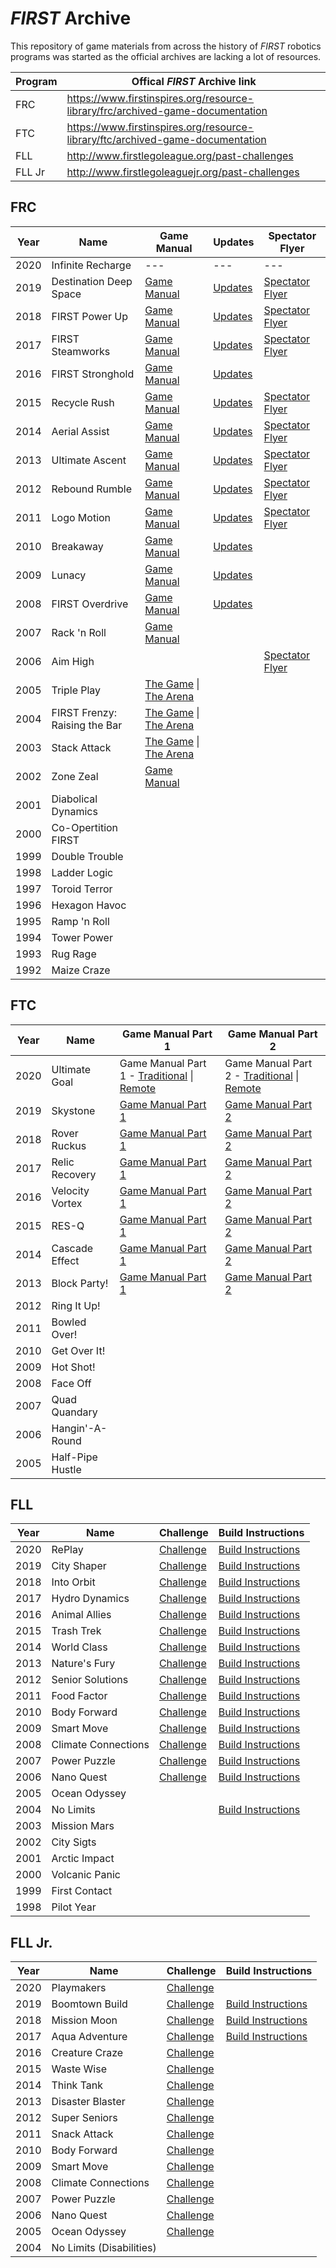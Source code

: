 # _FIRST_ Archive

This repository of game materials from across the history of _FIRST_ robotics programs was started as the official archives are lacking a lot of resources.

| Program | Offical _FIRST_ Archive link |
| --- | --- |
| FRC | https://www.firstinspires.org/resource-library/frc/archived-game-documentation |
| FTC | https://www.firstinspires.org/resource-library/ftc/archived-game-documentation |
| FLL | http://www.firstlegoleague.org/past-challenges |
| FLL Jr | http://www.firstlegoleaguejr.org/past-challenges |


## FRC

| Year | Name | Game Manual | Updates | Spectator Flyer |
| --- | --- | --- | --- | --- |
| 2020 | Infinite Recharge | --- | --- | --- |
| 2019 | Destination Deep Space | [Game Manual](FRC/FRC-2019-DestinationDeepSpace/2019FRCGameSeasonManual.pdf) | [Updates](FRC/FRC-2019-DestinationDeepSpace/TeamUpdates-combined.pdf) | [Spectator Flyer](FRC/FRC-2019-DestinationDeepSpace/frc19-fr021-spectator-flyer.pdf) |
| 2018 | FIRST Power Up | [Game Manual](FRC/FRC-2018-PowerUp/2018FRCGameSeasonManual.pdf) | [Updates](FRC/FRC-2018-PowerUp/TeamUpdates-combined.pdf) | [Spectator Flyer](FRC/FRC-2018-PowerUp/first-spectatorflyer18-frc-ltr-dec-form.pdf) |
| 2017 | FIRST Steamworks | [Game Manual](FRC/FRC-2017-Steamworks/2017FRCGameSeasonManual.pdf) | [Updates](FRC/FRC-2017-Steamworks/TeamUpdates-combined.pdf) | [Spectator Flyer](FRC/FRC-2017-Steamworks/FIRST-FRC-SpectatorFlyer'17-FR021-FORM.pdf) |
| 2016 | FIRST Stronghold | [Game Manual](FRC/FRC-2016-Stronghold/FRC-2016-game-manual.pdf) | [Updates](FRC/FRC-2016-Stronghold/2016TeamUpdatesComplete.pdf) |
| 2015 | Recycle Rush | [Game Manual](FRC/FRC-2015-RecycleRush/GameManual20150407.pdf) | [Updates](FRC/FRC-2015-RecycleRush/TeamUpdateBundle20150421.pdf) | [Spectator Flyer](FRC/FRC-2015-RecycleRush/2015-frc-game-description-1page.pdf) |
| 2014 | Aerial Assist | [Game Manual](FRC/FRC-2014-AerialAssist/2014-game-manual.pdf) | [Updates](FRC/FRC-2014-AerialAssist/2014-frc-team-updates.pdf) | [Spectator Flyer](FRC/FRC-2014-AerialAssist/2014-frc-game-1page.pdf) |
| 2013 | Ultimate Ascent | [Game Manual](FRC/FRC-2013-UltimateAscent/2013-game-manual.pdf) | [Updates](FRC/FRC-2013-UltimateAscent/2013-team-updates.pdf) | [Spectator Flyer](FRC/FRC-2013-UltimateAscent/2013-frc-game-1page.pdf) |
| 2012 | Rebound Rumble | [Game Manual](FRC/FRC-2012-ReboundRumble/2012-frc-competition-manual-game-sec1-5.pdf) | [Updates](FRC/FRC-2012-ReboundRumble/2012-frc-competition-manual-updates.pdf) | [Spectator Flyer](FRC/FRC-2012-ReboundRumble/2012-game-description-1page.pdf) |
| 2011 | Logo Motion | [Game Manual](FRC/FRC-2011-LogoMotion/2011-logomotion-game-manual.pdf) | [Updates](FRC/FRC-2011-LogoMotion/2011-logomotion-team-updates.pdf) | [Spectator Flyer](FRC/FRC-2011-LogoMotion/2011-logomotion-one-page.pdf) |
| 2010 | Breakaway | [Game Manual](FRC/FRC-2010-Breakaway/2010-breakaway-complete-manual.pdf) | [Updates](FRC/FRC-2010-Breakaway/2010-breakaway-team-updates.pdf) |
| 2009 | Lunacy | [Game Manual](FRC/FRC-2009-Lunacy/2009-lunacy-complete-manual.pdf) | [Updates](FRC/FRC-2009-Lunacy/2009-team-updates.pdf) |
| 2008 | FIRST Overdrive | [Game Manual](FRC/FRC-2008-Overdrive/2008-overdrive-manual.pdf) | [Updates](FRC/FRC-2008-Overdrive/2008-overdrive-team-updates.pdf) |
| 2007 | Rack 'n Roll | [Game Manual](FRC/FRC-2007-RackNRoll/2007-racknroll-manual.pdf) |
| 2006 | Aim High | | | [Spectator Flyer](FRC/FRC-2006-AimHigh/2006-aimhigh-one-page.pdf) |
| 2005 | Triple Play | [The Game](FRC/FRC-2005-TriplePlay/2005-the-game.pdf) \| [The Arena](FRC/FRC-2005-TriplePlay/2005-the-arena.pdf) |
| 2004 | FIRST Frenzy: Raising the Bar | [The Game](FRC/FRC-2004-Frenzy/2004-the-game.pdf) \| [The Arena](FRC/FRC-2004-Frenzy/2004-the-arena.pdf) |
| 2003 | Stack Attack | [The Game](FRC/FRC-2003-StackAttack/2003-the-game.pdf) \| [The Arena](FRC/FRC-2003-StackAttack/2003-the-arena.pdf) |
| 2002 | Zone Zeal | [Game Manual](FRC/FRC-2002-ZoneZeal/2002-game-manual.pdf)
| 2001 | Diabolical Dynamics |
| 2000 | Co-Opertition FIRST |
| 1999 | Double Trouble |
| 1998 | Ladder Logic |
| 1997 | Toroid Terror |
| 1996 | Hexagon Havoc |
| 1995 | Ramp 'n Roll |
| 1994 | Tower Power |
| 1993 | Rug Rage |
| 1992 | Maize Craze |



## FTC

| Year | Name | Game Manual Part 1 | Game Manual Part 2 |
| --- | --- | --- | --- |
| 2020 | Ultimate Goal | Game Manual Part 1 - [Traditional](FTC/FTC-2020-UltimateGoal/game-manual-part-1-traditional-events.pdf) \| [Remote](FTC/FTC-2020-UltimateGoal/game-manual-part-1-remote-events.pdf) | Game Manual Part 2 - [Traditional](FTC/FTC-2020-UltimateGoal/game-manual-part-2-traditional-events.pdf) \| [Remote](FTC/FTC-2020-UltimateGoal/game-manual-part-2-remote-events.pdf) |
| 2019 | Skystone | [Game Manual Part 1](FTC/FTC-2019-Skystone/game-manual-part-1.pdf) | [Game Manual Part 2](FTC/FTC-2019-Skystone/game-manual-part-2.pdf) |
| 2018 | Rover Ruckus | [Game Manual Part 1](FTC/FTC-2018-RoverRuckus/game-manual-part-1.pdf) | [Game Manual Part 2](FTC/FTC/FTC-2018-RoverRuckus/game-manual-part-2.pdf) |
| 2017 | Relic Recovery | [Game Manual Part 1](FTC/FTC-2017-RelicRecovery/game-manual-part-1.pdf) | [Game Manual Part 2](FTC/FTC-2017-RelicRecovery/game-manual-part-2.pdf) |
| 2016 | Velocity Vortex | [Game Manual Part 1](FTC/FTC-2016-VelocityVortex/game-manual-part-1.pdf) | [Game Manual Part 2](FTC/FTC-2016-VelocityVortex/game-manual-part-2.pdf) |
| 2015 | RES-Q | [Game Manual Part 1](FTC/FTC-2015-RES-Q/game-manual-part-1.pdf) | [Game Manual Part 2](FTC/FTC-2015-RES-Q/game-manual-part-2.pdf) |
| 2014 | Cascade Effect | [Game Manual Part 1](FTC/FTC-2014-CascadeEffect/game-manual-part-1.pdf) | [Game Manual Part 2](FTC/FTC-2014-CascadeEffect/game-manual-part-2.pdf) |
| 2013 | Block Party! | [Game Manual Part 1](FTC/FTC-2013-BlockParty/game-manual-part-1.pdf) | [Game Manual Part 2](FTC/FTC-2013-BlockParty/game-manual-part-2.pdf) |
| 2012 | Ring It Up! |
| 2011 | Bowled Over! |
| 2010 | Get Over It! |
| 2009 | Hot Shot! |
| 2008 | Face Off |
| 2007 | Quad Quandary |
| 2006 | Hangin'-A-Round |
| 2005 | Half-Pipe Hustle |


## FLL

| Year | Name | Challenge | Build Instructions |
| --- | --- | --- | --- |
| 2020 | RePlay | [Challenge](FLL/FLL-2019-CityShaper/challenge.pdf) | [Build Instructions](FLL/FLL-2019-CityShaper/Build%20Instructions) |
| 2019 | City Shaper | [Challenge](FLL/FLL-2019-CityShaper/challenge.pdf) | [Build Instructions](FLL/FLL-2019-CityShaper/Build%20Instructions) |
| 2018 | Into Orbit |[Challenge](FLL/FLL-2018-IntoOrbit/challenge.pdf) | [Build Instructions](FLL/FLL-2018-IntoOrbit/Build%20Instructions) |
| 2017 | Hydro Dynamics | [Challenge](FLL/FLL-2017-HydroDynamics/challenge%20guide.pdf) | [Build Instructions](FLL/FLL-2017-HydroDynamics/Build%20Instructions) |
| 2016 | Animal Allies | [Challenge](FLL/FLL-2016-AnimalAllies/challenge%20guide.pdf) | [Build Instructions](FLL/FLL-2016-AnimalAllies/Build%20Instructions) |
| 2015 | Trash Trek | [Challenge](FLL/FLL-2015-TrashTrek/challenge.pdf) | [Build Instructions](FLL/FLL-2015-TrashTrek/Build%20Instructions) |
| 2014 | World Class | [Challenge](FLL/FLL-2014-WorldClass/challenge.pdf) | [Build Instructions](FLL/FLL-2014-WorldClass/Build%20Instructions) |
| 2013 | Nature's Fury | [Challenge](FLL/FLL-2013-NaturesFury/challenge.pdf) | [Build Instructions](FLL/FLL-2013-NaturesFury/Build%20Instructions) |
| 2012 | Senior Solutions | [Challenge](FLL/FLL-2012-SeniorSolutions/challenge.pdf) | [Build Instructions](FLL/FLL-2012-SeniorSolutions/Build%20Instructions) |
| 2011 | Food Factor | [Challenge](FLL/FLL-2011-FoodFactor/challenge.pdf) | [Build Instructions](FLL/FLL-2011-FoodFactor/Build%20Instructions) |
| 2010 | Body Forward | [Challenge](FLL/FLL-2010-BodyForward/challenge.pdf) | [Build Instructions](FLL/FLL-2010-BodyForward/Build%20Instructions) |
| 2009 | Smart Move | [Challenge](FLL/FLL-2009-SmartMove/challenge.pdf) | [Build Instructions](FLL/FLL-2009-SmartMove/Build%20Instructions) |
| 2008 | Climate Connections | [Challenge](FLL/FLL-2008-ClimateConnections/challenge.pdf) | [Build Instructions](FLL/FLL-2008-ClimateConnections/Build%20Instructions) |
| 2007 | Power Puzzle | [Challenge](FLL/FLL-2007-PowerPuzzle/challenge.pdf) | [Build Instructions](FLL/FLL-2007-PowerPuzzle/Build%20Instructions) |
| 2006 | Nano Quest | [Challenge](FLL/FLL-2006-NanoQuest/challenge.pdf) | [Build Instructions](FLL/FLL-2006-NanoQuest/Build%20Instructions) |
| 2005 | Ocean Odyssey |
| 2004 | No Limits | | [Build Instructions](FLL/FLL-2004-NoLimits/Build%20Instructions) |
| 2003 | Mission Mars |
| 2002 | City Sigts |
| 2001 | Arctic Impact |
| 2000 | Volcanic Panic |
| 1999 | First Contact |
| 1998 | Pilot Year |


## FLL Jr.

| Year | Name | Challenge | Build Instructions |
| --- | --- | --- | --- |
| 2020 | Playmakers | [Challenge](FLLJr/FLLJr-2020-Playmakers/challenge.pdf) |
| 2019 | Boomtown Build | [Challenge](FLLJr/FLLJr-2019-BoomtownBuild/boomtown-build-challenge.pdf) | [Build Instructions](FLLJr/FLLJr-2019-BoomtownBuild/Build%20Instructions) |
| 2018 | Mission Moon | [Challenge](FLLJr/FLLJr-2018-MissionMoon/Mission_Moon_Build_Instructions.pdf) | [Build Instructions](FLLJr/FLLJr-2018-MissionMoon/Mission_Moon_Build_Instructions.pdf) |
| 2017 | Aqua Adventure | [Challenge](FLLJr/FLLJr-2017-AquaAdventure/aqua-adventure-challenge-letter.pdf) | [Build Instructions](FLLJr/FLLJr-2017-AquaAdventure/Build%20Instructions) |
| 2016 | Creature Craze | [Challenge](FLLJr/FLLJr-2016-CreatureCraze/creaturecraze-challengedocument.pdf) |
| 2015 | Waste Wise | [Challenge](FLLJr/FLLJr-2015-WasteWise/2015-waste-wise.pdf) |
| 2014 | Think Tank | [Challenge](FLLJr/FLLJr-2014-ThinkTank/flljr-2014-jrfll-think-tank.pdf) |
| 2013 | Disaster Blaster | [Challenge](FLLJr/FLLJr-2013-DisasterBlaster/flljr-2013-disaster-blaster.pdf) |
| 2012 | Super Seniors | [Challenge](FLLJr/FLLJr-2012-SuperSeniors/flljr-2012-super-seniors.pdf) |
| 2011 | Snack Attack | [Challenge](FLLJr/FLLJr-2011-SnackAttack/flljr-2011-snack-attack.pdf) |
| 2010 | Body Forward | [Challenge](FLLJr/FLLJr-2010-BodyForward/flljr-2010-body-forward.pdf) |
| 2009 | Smart Move | [Challenge](FLLJr/FLLJr-2009-SmartMove/flljr-2009-smart-move.pdf) |
| 2008 | Climate Connections | [Challenge](FLLJr/FLLJr-2008-ClimateConnections/flljr-2008-climate-connections.pdf) |
| 2007 | Power Puzzle | [Challenge](FLLJr/FLLJr-2007-PowerPuzzle/flljr-2007-power-puzzle.pdf) |
| 2006 | Nano Quest | [Challenge](FLLJr/FLLJr-2006-NanoQuest/flljr-2006-nano-quest.pdf) |
| 2005 | Ocean Odyssey | [Challenge](FLLJr/FLLJr-2005-OceanOdyssey/flljr-2005-ocean-odyssey.pdf) |
| 2004 | No Limits (Disabilities) |

